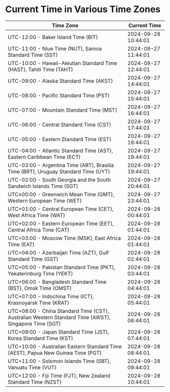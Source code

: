 # Current Time in Various Time Zones

| Time Zone | Current Time |
|-----------|--------------|
| UTC-12:00 - Baker Island Time (BIT) | 2024-09-28 10:44:01 |
| UTC-11:00 - Niue Time (NUT), Samoa Standard Time (SST) | 2024-09-27 11:44:01 |
| UTC-10:00 - Hawaii-Aleutian Standard Time (HAST), Tahiti Time (TAHT) | 2024-09-27 12:44:01 |
| UTC-09:00 - Alaska Standard Time (AKST) | 2024-09-27 14:44:01 |
| UTC-08:00 - Pacific Standard Time (PST) | 2024-09-27 15:44:01 |
| UTC-07:00 - Mountain Standard Time (MST) | 2024-09-27 16:44:01 |
| UTC-06:00 - Central Standard Time (CST) | 2024-09-27 17:44:01 |
| UTC-05:00 - Eastern Standard Time (EST) | 2024-09-27 18:44:01 |
| UTC-04:00 - Atlantic Standard Time (AST), Eastern Caribbean Time (ECT) | 2024-09-27 19:44:01 |
| UTC-03:00 - Argentina Time (ART), Brasília Time (BRT), Uruguay Standard Time (UYT) | 2024-09-27 19:44:01 |
| UTC-02:00 - South Georgia and the South Sandwich Islands Time (SGT) | 2024-09-27 20:44:01 |
| UTC±00:00 - Greenwich Mean Time (GMT), Western European Time (WET) | 2024-09-27 23:44:01 |
| UTC+01:00 - Central European Time (CET), West Africa Time (WAT) | 2024-09-28 00:44:01 |
| UTC+02:00 - Eastern European Time (EET), Central Africa Time (CAT) | 2024-09-28 01:44:01 |
| UTC+03:00 - Moscow Time (MSK), East Africa Time (EAT) | 2024-09-28 01:44:01 |
| UTC+04:00 - Azerbaijan Time (AZT), Gulf Standard Time (GST) | 2024-09-28 02:44:01 |
| UTC+05:00 - Pakistan Standard Time (PKT), Yekaterinburg Time (YEKT) | 2024-09-28 03:44:01 |
| UTC+06:00 - Bangladesh Standard Time (BST), Omsk Time (OMST) | 2024-09-28 04:44:01 |
| UTC+07:00 - Indochina Time (ICT), Krasnoyarsk Time (KRAT) | 2024-09-28 05:44:01 |
| UTC+08:00 - China Standard Time (CST), Australian Western Standard Time (AWST), Singapore Time (SGT) | 2024-09-28 06:44:01 |
| UTC+09:00 - Japan Standard Time (JST), Korea Standard Time (KST) | 2024-09-28 07:44:01 |
| UTC+10:00 - Australian Eastern Standard Time (AEST), Papua New Guinea Time (PGT) | 2024-09-28 08:44:01 |
| UTC+11:00 - Solomon Islands Time (SBT), Vanuatu Time (VUT) | 2024-09-28 09:44:01 |
| UTC+12:00 - Fiji Time (FJT), New Zealand Standard Time (NZST) | 2024-09-28 10:44:01 |
